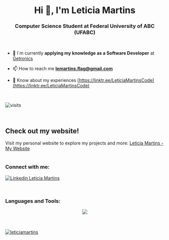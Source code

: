 <h1 align="center">Hi 👋, I'm Leticia Martins</h1>
<h3 align="center">Computer Science Student at Federal University of ABC (UFABC)</h3>
<br>


- 🎯 I´m currently **applying my knowledge as a Software Developer** at [Getronics](https://www.getronics.com/)

- 📫 How to reach me **lemartins.flag@gmail.com**

- 📄 Know about my experiences [https://linktr.ee/LeticiaMartinsCode](https://linktr.ee/LeticiaMartinsCode)
<br>

![visits](https://visit-counter.vercel.app/counter.png?page=https%3A%2F%2Fgithub.com%2FLeticiaMartins&s=30&c=740806&bg=00000000&no=3&ff=alien&tb=&ta=++Visitors+)

<br>

## Check out my website!

Visit my personal website to explore my projects and more: [Leticia Martins - My Website](https://leticiamartins-mywebsite.vercel.app/)
<br>
<br>



<h3 align="left">Connect with me:</h3>
	<p align="left">
		<a href="https://www.linkedin.com/in/leticiamartinsbandeira/" target="blank">
			<img src="https://skillicons.dev/icons?i=linkedin" alt="Linkedin Leticia Martins"/>
		</a>
	</p>
<br>

<h3 align="left">Languages and Tools:</h3>
<p align="center">
  <a href="https://skillicons.dev">
    <img src="https://skillicons.dev/icons?i=angular,react,sass,tailwind,dotnet,cs,postman,aws,py,azure,discord,notion,visualstudio,vscode" />
  </a>
</p>

<br>
<br>

<a href="https://github.com/LeticiaMartins">
  <img align="center" src="https://github-readme-stats.vercel.app/api/top-langs?username=leticiamartins&show_icons=true&locale=en&layout=compact&theme=chartreuse-dark" alt="leticiamartins" />
</a>
